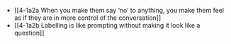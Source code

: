 - [[4-1a2a When you make them say ‘no’ to anything, you make them feel as if they are in more control of the conversation]]
- [[4-1a2b Labelling is like prompting without making it look like a question]]

